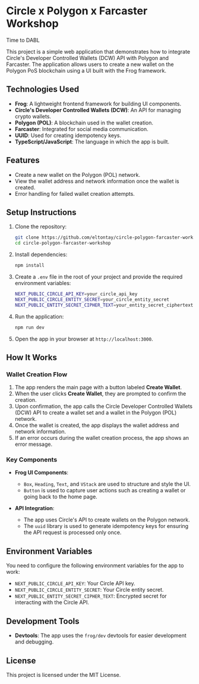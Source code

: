 # Circle x Polygon x Farcaster Workshop
Time to DABL

This project is a simple web application that demonstrates how to integrate Circle's Developer Controlled Wallets (DCW) API with Polygon and Farcaster. The application allows users to create a new wallet on the Polygon PoS blockchain using a UI built with the Frog framework.

## Technologies Used

- **Frog**: A lightweight frontend framework for building UI components.
- **Circle's Developer Controlled Wallets (DCW)**: An API for managing crypto wallets.
- **Polygon (POL)**: A blockchain used in the wallet creation.
- **Farcaster**: Integrated for social media communication.
- **UUID**: Used for creating idempotency keys.
- **TypeScript/JavaScript**: The language in which the app is built.

## Features

- Create a new wallet on the Polygon (POL) network.
- View the wallet address and network information once the wallet is created.
- Error handling for failed wallet creation attempts.

## Setup Instructions

1. Clone the repository:

    ```bash
    git clone https://github.com/eltontay/circle-polygon-farcaster-workshop.git
    cd circle-polygon-farcaster-workshop
    ```

2. Install dependencies:

    ```bash
    npm install
    ```

3. Create a `.env` file in the root of your project and provide the required environment variables:

    ```bash
    NEXT_PUBLIC_CIRCLE_API_KEY=your_circle_api_key
    NEXT_PUBLIC_CIRCLE_ENTITY_SECRET=your_circle_entity_secret
    NEXT_PUBLIC_ENTITY_SECRET_CIPHER_TEXT=your_entity_secret_ciphertext
    ```

4. Run the application:

    ```bash
    npm run dev
    ```

5. Open the app in your browser at `http://localhost:3000`.


## How It Works

### Wallet Creation Flow

1. The app renders the main page with a button labeled **Create Wallet**.
2. When the user clicks **Create Wallet**, they are prompted to confirm the creation.
3. Upon confirmation, the app calls the Circle Developer Controlled Wallets (DCW) API to create a wallet set and a wallet in the Polygon (POL) network.
4. Once the wallet is created, the app displays the wallet address and network information.
5. If an error occurs during the wallet creation process, the app shows an error message.

### Key Components

- **Frog UI Components**:
    - `Box`, `Heading`, `Text`, and `VStack` are used to structure and style the UI.
    - `Button` is used to capture user actions such as creating a wallet or going back to the home page.

- **API Integration**:
    - The app uses Circle's API to create wallets on the Polygon network.
    - The `uuid` library is used to generate idempotency keys for ensuring the API request is processed only once.

## Environment Variables

You need to configure the following environment variables for the app to work:

- `NEXT_PUBLIC_CIRCLE_API_KEY`: Your Circle API key.
- `NEXT_PUBLIC_CIRCLE_ENTITY_SECRET`: Your Circle entity secret.
- `NEXT_PUBLIC_ENTITY_SECRET_CIPHER_TEXT`: Encrypted secret for interacting with the Circle API.

## Development Tools

- **Devtools**: The app uses the `frog/dev` devtools for easier development and debugging.

## License

This project is licensed under the MIT License.
